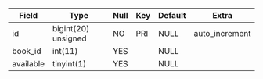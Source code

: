 | Field     | Type                | Null | Key | Default | Extra          |
|-----------|---------------------|------|-----|---------|----------------|
| id        | bigint(20) unsigned | NO   | PRI | NULL    | auto_increment |
| book_id   | int(11)             | YES  |     | NULL    |                |
| available | tinyint(1)          | YES  |     | NULL    |                |
